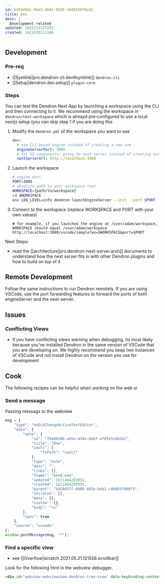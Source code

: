 ```yaml
---
id: 6293d9dc-9bd3-4b01-8428-34d8256f0a32
title: Dev
desc: |
  Development related
updated: 1622132225281
created: 1621630111186
---
```


## Development


### Pre-req
- [[Symlink|pro.dendron-cli.dev#symlink]] `dendron-cli`
- [[Setup|dendron.dev.setup]] `plugin-core`

### Steps

You can test the Dendron Next App by launching a workspace using the CLI and then connecting to it. We recommend using the workspace in `dendron/test-workspace` which is alreayd pre-configured to use a local nextjs setup (you can skip step 1 if you are doing this


1. Modify the `dendron.yml` of the workspace you want to use
   ```yml
   dev:
     # use CLI based engine instead of creating a new one
     engineServerPort: 3005
     # for UI components, proxy to next server instead of creating our own
     nextServerUrl: http://localhost:3000
   ```
2. Launch the workspace
   ```sh
   # engine port
   PORT=3005
   # absolute path to your workspace root
   WORKSPACE={path/to/workspace}
   cd $WORKSPACE
   env LOG_LEVEL=info dendron launchEngineServer --init --port $PORT
   ```
3. Connect to the workspace (replace WORKSPACE and PORT with your own values)
   ```
   # for example, if you launched the engine at /user/adam/workspace, WORKSPACE should equal /user/adam/workspace
   http://localhost:3000/vscode/sample?ws=$WORKSPACE&port=$PORT
   ```

Next Steps:
- read the [[architecture|pro.dendron-next-server.arch]] documents to understand how the next server fits in with other Dendron plugins and how to build on top of it

## Remote Development

Follow the same instructions to run Dendron remotely. If you are using VSCode, use the port forwarding features to forward the ports of both engineServer and the next-server.

## Issues

### Conflicting Views
- if you have conflicting views warning when debugging, its most likely because you've installed Dendron in the same version of VSCode that you are developing on. We highly recommend you keep two instances of VSCode and not install Dendron on the version you use for development

## Cook

The following recipes can be helpful when working on the web ui

### Send a message

Passing messags to the webview

```js
msg = {
    "type": "onDidChangeActiveTextEditor",
    "data": {
        "note": {
            "id": "70486100-ab5e-434e-bbb7-af8543c66241",
            "title": "One",
            "vault": {
                "fsPath": "vault"
            },
            "type": "note",
            "desc": "",
            "links": [],
            "fname": "bond.one",
            "updated": 1621464283051,
            "created": 1621464283051,
            "parent": "b458d57f-dd08-4d2e-bda1-cdb883f40bf3",
            "children": [],
            "data": {},
            "custom": {},
            "body": "\n"
        },
        "sync": true
    },
    "source": "vscode"
};
window.postMessage(msg, "*");
```

### Find a specific view

- see [[Overflow|scratch.2021.05.21.121558.scrollbar]]

Look for the following html in the webview debugger.

```html
<div id="webview-webviewview-dendron-tree-view" data-keybinding-context="30" style="visibility: visible; position: absolute; overflow: hidden; top: 405px; left: 48px; width: 305px; height: 353px;"><iframe class="webview ready" sandbox="allow-scripts allow-same-origin allow-forms allow-pointer-lock allow-downloads" allow="clipboard-read; clipboard-write;" src="vscode-webview://webviewview-dendron-tree-view/index.html?id=webviewview-dendron-tree-view&amp;extensionId=&amp;purpose=undefined&amp;serviceWorkerFetchIgnoreSubdomain=undefined&amp;platform=electron&amp;vscode-resource-origin=https%3A%2F%2Fwebviewview-dendron-tree-view.vscode-webview-test.com" style="border: none; width: 100%; height: 100%;"></iframe></div>
```